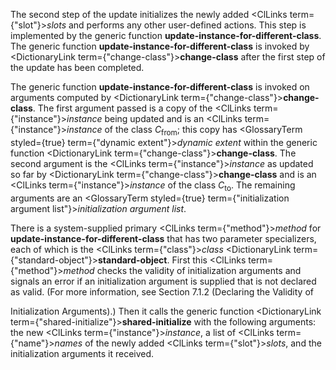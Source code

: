  



The second step of the update initializes the newly added <ClLinks  term={"slot"}><i>slots</i></ClLinks> and performs any other user-defined actions. This step is implemented by the generic function **update-instance-for-different-class**. The generic function **update-instance-for-different-class** is invoked by <DictionaryLink  term={"change-class"}><b>change-class</b></DictionaryLink> after the first step of the update has been completed. 



The generic function **update-instance-for-different-class** is invoked on arguments computed by <DictionaryLink  term={"change-class"}><b>change-class</b></DictionaryLink>. The first argument passed is a copy of the <ClLinks  term={"instance"}><i>instance</i></ClLinks> being updated and is an <ClLinks  term={"instance"}><i>instance</i></ClLinks> of the class *C*<sub>from</sub>; this copy has <GlossaryTerm styled={true} term={"dynamic extent"}><i>dynamic extent</i></GlossaryTerm> within the generic function <DictionaryLink  term={"change-class"}><b>change-class</b></DictionaryLink>. The second argument is the <ClLinks  term={"instance"}><i>instance</i></ClLinks> as updated so far by <DictionaryLink  term={"change-class"}><b>change-class</b></DictionaryLink> and is an <ClLinks  term={"instance"}><i>instance</i></ClLinks> of the class *C*<sub>to</sub>. The remaining arguments are an <GlossaryTerm styled={true} term={"initialization argument list"}><i>initialization argument list</i></GlossaryTerm>. 



There is a system-supplied primary <ClLinks  term={"method"}><i>method</i></ClLinks> for **update-instance-for-different-class** that has two parameter specializers, each of which is the <ClLinks  term={"class"}><i>class</i></ClLinks> <DictionaryLink  term={"standard-object"}><b>standard-object</b></DictionaryLink>. First this <ClLinks  term={"method"}><i>method</i></ClLinks> checks the validity of initialization arguments and signals an error if an initialization argument is supplied that is not declared as valid. (For more information, see Section 7.1.2 (Declaring the Validity of 



Initialization Arguments).) Then it calls the generic function <DictionaryLink  term={"shared-initialize"}><b>shared-initialize</b></DictionaryLink> with the following arguments: the new <ClLinks  term={"instance"}><i>instance</i></ClLinks>, a list of <ClLinks  term={"name"}><i>names</i></ClLinks> of the newly added <ClLinks  term={"slot"}><i>slots</i></ClLinks>, and the initialization arguments it received. 







 



 



